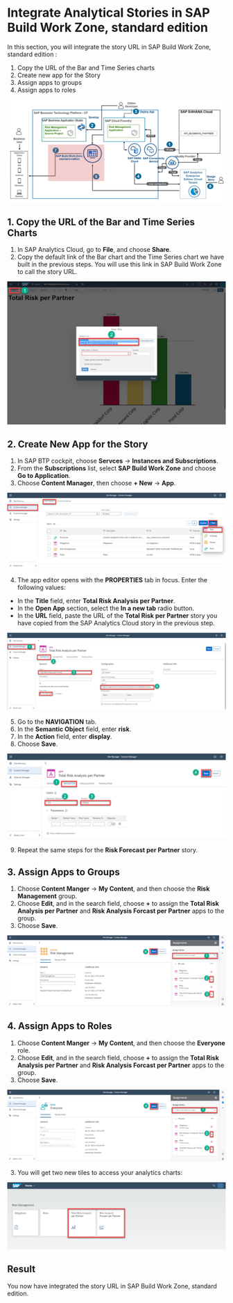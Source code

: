 # Integrate Analytical Stories in SAP Build Work Zone, standard edition

In this section, you will integrate the story URL in SAP Build Work Zone, standard edition :

 1. Copy the URL of the Bar and Time Series charts
 2. Create new app for the Story 
 3. Assign apps to groups 
 4. Assign apps to roles
 
![solution-diagram-Integrate-stories.jpg](./images/solution-diagram-Integrate-stories.jpg)

## 1. Copy the URL of the Bar and Time Series Charts

1. In SAP Analytics Cloud, go to **File**, and choose **Share**. 
2. Copy the default link of the Bar chart and the Time Series chart we have built in the previous steps. You will use this link in SAP Build Work Zone to call the story URL.

![SAC-bar-chart-share-copy-link.jpg](./images/SAC-bar-chart-share-copy-link.jpg)

## 2. Create New App for the Story 

1. In SAP BTP cockpit, choose **Servces** &rarr; **Instances and Subscriptions**. 
2. From the **Subscriptions** list, select **SAP Build Work Zone** and choose **Go to Application**.
3. Choose **Content Manager**, then choose **+ New** &rarr; **App**.

![SBWZ-cockpit-add-new-app](./images/SBWZ-cockpit-add-new-app.jpg)

4. The app editor opens with the **PROPERTIES** tab in focus. Enter the following values:
  * In the **Title** field, enter **Total Risk Analysis per Partner**.
  * In the **Open App** section, select the **In a new tab** radio button.
  * In the **URL** field, paste the URL of the **Total Risk per Partner** story you have copied from the SAP Analytics Cloud story in the previous step.

![SBWZ-add-bar-chart-app-properties](./images/SBWZ-add-bar-chart-app-properties.jpg)

5. Go to the **NAVIGATION** tab.
6. In the **Semantic Object** field, enter **risk**.
7. In the **Action** field, enter **display**.
8. Choose **Save**.

![SBWZ-add-bar-chart-app-navigation](./images/SBWZ-add-bar-chart-app-navigation.jpg)

9. Repeat the same steps for the **Risk Forecast per Partner** story.

## 3. Assign Apps to Groups 

1. Choose **Content Manger** &rarr; **My Content**, and then choose the **Risk Management** group.
2. Choose **Edit**, and in the search field, choose **+** to assign the **Total Risk Analysis per Partner** and **Risk Analysis Forcast per Partner** apps to the group.
3. Choose **Save**.

![SBWZ-risk-management-group-edit](./images/SBWZ-risk-management-group-edit.jpg)


## 4. Assign Apps to Roles

1. Choose **Content Manger** &rarr; **My Content**, and then choose the **Everyone** role.
2. Choose **Edit**, and in the search field, choose **+** to assign the **Total Risk Analysis per Partner** and **Risk Analysis Forcast per Partner** apps to the group.
3. Choose **Save**.

![SBWZ-risk-management-role-edit](./images/SBWZ-risk-management-role-edit.jpg)

3. You will get two new tiles to access your analytics charts:

![SBWZ-launchpad.jpg](./images/SBWZ-launchpad.jpg)

## Result
You now have integrated the story URL in SAP Build Work Zone, standard edition.
